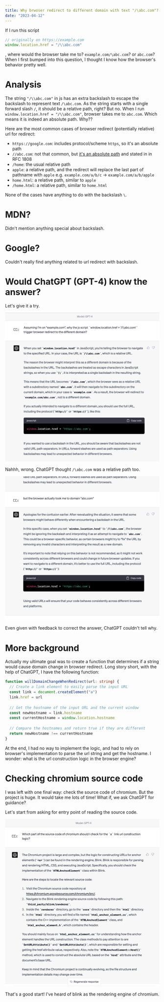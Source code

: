 ```yaml
---
title: Why brwoser redirect to different domain with text "/\abc.com"?
date: "2023-04-12"
---
```


If I run this script

```ts
// originally on https://example.com
window.location.href = "/\\abc.com"
```

, where would the browser take me to? `example.com/\abc.com`? or `abc.com`?
When I first bumped into this question, I thought I know how the browser's behavior pretty well.

# Analysis

The string `"/\\abc.com"` in js has an extra backslash to escape the backslash to represent text `/\abc.com`.
As the string starts with a single forward slash `/`, it should be a relative path, right? But no.
When I run `window.location.href = "/\\abc.com"`, browser takes me to `abc.com`.
Which means it is indeed an absolute path. Why??

Here are the most common cases of browser redirect (potentially relative) url for redirect:

- `https://google.com`: includes protocol/scheme `https`, so it's an absolute path
- `//abc.com`: not that common, but [it's an absolute path](https://stackoverflow.com/questions/6785442/browser-support-for-urls-beginning-with-double-slash) and stated in in RFC 1808
- `/home`: the usual relative path
- `apple`: a relative path, and the redirect will replace the last part of pathname with `apple` e.g. `example.com/a/b/c` -> `example.com/a/b/apple`
- `home.html`: a relative path, similar to `apple`
- `/home.html`: a relative path, similar to `home.html`

None of the cases have anything to do with the backslash `\`.

# MDN?

Didn't mention anything special about backslash.

# Google?

Couldn't really find anything related to url redirect with backslash.

# Would ChatGPT (GPT-4) know the answer?

Let's give it a try.

![ask-chatgpt-1](./ask-chatgpt-1.png)

Nahhh, wrong. ChatGPT thought `/\abc.com` was a relative path too.

![ask-chatgpt-2](./ask-chatgpt-2.png)

Even given with feedback to correct the answer, ChatGPT couldn't tell why.

# More background

Actually my ultimate goal was to create a function that determines if a string would
cause domain change in browser redirect. Long story short, with the help of ChatGPT,
I have the following function:

```ts
function willDomainChangeWhenRedirect(url: string) {
  // Create a link element to easily parse the input URL
  const link = document.createElement("a")
  link.href = url

  // Get the hostname of the input URL and the current window
  const newHostname = link.hostname
  const currentHostname = window.location.hostname

  // Compare the hostnames and return true if they are different
  return newHostname !== currentHostname
}
```

At the end, I had no way to implement the logic, and had to rely on browser's implementation
to parse the url string and get the hostname. I wonder: what is the url
construction logic in the browser engine?

# Checking chromium source code

I was left with one final way: check the source code of chromium. But the project is huge.
It would take me lots of time! What if, we ask ChatGPT for guidance?

Let's start from asking for entry point of reading the source code.

![ask-chatgpt-chromium-1](./ask-chatgpt-chromium-1.png)

That's a good start! I've heard of blink as the rendering engine of chromium.
